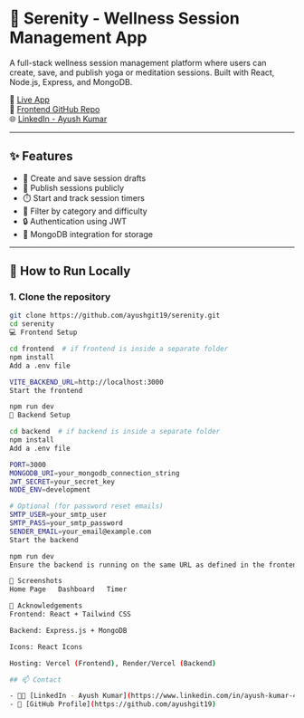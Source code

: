 # 🧘 Serenity - Wellness Session Management App

A full-stack wellness session management platform where users can create, save, and publish yoga or meditation sessions. Built with React, Node.js, Express, and MongoDB.

🚀 [Live App](https://serenity-ve74-git-main-ayushgit19s-projects.vercel.app/)  
📂 [Frontend GitHub Repo](https://github.com/ayushgit19/serenity)  
🌐 [LinkedIn - Ayush Kumar](https://www.linkedin.com/in/ayush-kumar-494736288/)

---

## ✨ Features

- 📝 Create and save session drafts
- 🚀 Publish sessions publicly
- ⏱️ Start and track session timers
- 🧠 Filter by category and difficulty
- 🔒 Authentication using JWT
- 💾 MongoDB integration for storage

---

## 📌 How to Run Locally

### 1. Clone the repository

```bash
git clone https://github.com/ayushgit19/serenity.git
cd serenity
💻 Frontend Setup

cd frontend  # if frontend is inside a separate folder
npm install
Add a .env file

VITE_BACKEND_URL=http://localhost:3000
Start the frontend

npm run dev
🔧 Backend Setup

cd backend  # if backend is inside a separate folder
npm install
Add a .env file

PORT=3000
MONGODB_URI=your_mongodb_connection_string
JWT_SECRET=your_secret_key
NODE_ENV=development

# Optional (for password reset emails)
SMTP_USER=your_smtp_user
SMTP_PASS=your_smtp_password
SENDER_EMAIL=your_email@example.com
Start the backend

npm run dev
Ensure the backend is running on the same URL as defined in the frontend .env (VITE_BACKEND_URL).

📸 Screenshots
Home Page	Dashboard	Timer

🙌 Acknowledgements
Frontend: React + Tailwind CSS

Backend: Express.js + MongoDB

Icons: React Icons

Hosting: Vercel (Frontend), Render/Vercel (Backend)

## 📫 Contact

- 👨‍💻 [LinkedIn - Ayush Kumar](https://www.linkedin.com/in/ayush-kumar-494736288/)
- 🐙 [GitHub Profile](https://github.com/ayushgit19)
